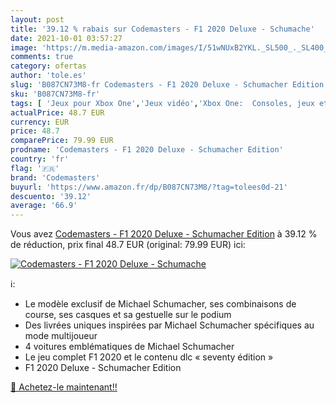 ```yaml
---
layout: post
title: '39.12 % rabais sur Codemasters - F1 2020 Deluxe - Schumache'
date: 2021-10-01 03:57:27
image: 'https://m.media-amazon.com/images/I/51wNUxB2YKL._SL500_._SL400_.jpg'
comments: true
category: ofertas
author: 'tole.es'
slug: 'B087CN73M8-fr Codemasters - F1 2020 Deluxe - Schumacher Edition'
sku: 'B087CN73M8-fr'
tags: [ 'Jeux pour Xbox One','Jeux vidéo','Xbox One:  Consoles, jeux et accessoires','codemasters', ]
actualPrice: 48.7 EUR
currency: EUR
price: 48.7
comparePrice: 79.99 EUR
prodname: 'Codemasters - F1 2020 Deluxe - Schumacher Edition'
country: 'fr'
flag: '🇫🇷'
brand: 'Codemasters'
buyurl: 'https://www.amazon.fr/dp/B087CN73M8/?tag=tolees0d-21'
descuento: '39.12'
average: '66.9'
---
```


Vous avez [Codemasters - F1 2020 Deluxe - Schumacher Edition](https://www.amazon.fr/dp/B087CN73M8/?tag=tolees0d-21)  à  39.12 % de réduction, prix final  48.7 EUR (original: 79.99 EUR) ici:

[![Codemasters - F1 2020 Deluxe - Schumache](https://m.media-amazon.com/images/I/51wNUxB2YKL._SL500_._SL400_.jpg)](https://www.amazon.fr/dp/B087CN73M8/?tag=tolees0d-21)

ℹ️:

- Le modèle exclusif de Michael Schumacher, ses combinaisons de course, ses casques et sa gestuelle sur le podium
- Des livrées uniques inspirées par Michael Schumacher spécifiques au mode multijoueur
- 4 voitures emblématiques de Michael Schumacher
- Le jeu complet F1 2020 et le contenu dlc « seventy édition »
- F1 2020 Deluxe - Schumacher Edition

[🛒 Achetez-le maintenant!!](https://www.amazon.fr/dp/B087CN73M8/?tag=tolees0d-21)
